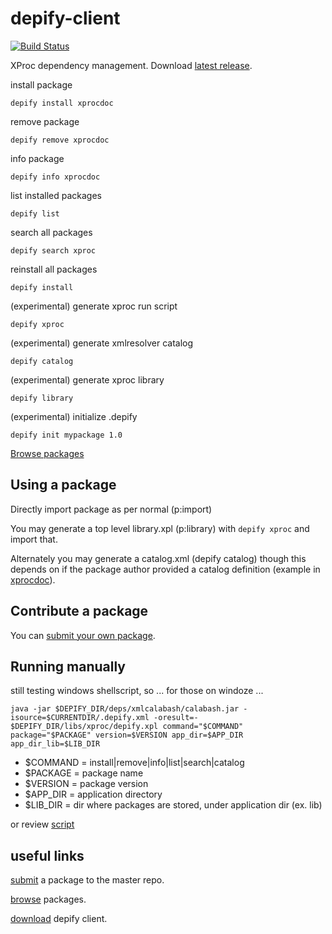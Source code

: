 depify-client
=============

[![Build Status](https://travis-ci.org/depify/depify-client.svg)](https://travis-ci.org/depify/depify-client)

XProc dependency management. Download [latest release](https://github.com/depify/depify-client/releases/latest).

install package
```
depify install xprocdoc
```

remove package
```
depify remove xprocdoc
```

info package
```
depify info xprocdoc
```

list installed packages
```
depify list
```

search all packages
```
depify search xproc
```

reinstall all packages
```
depify install
```

(experimental) generate xproc run script
```
depify xproc
```

(experimental) generate xmlresolver catalog
```
depify catalog
```

(experimental) generate xproc library
```
depify library
```

(experimental) initialize .depify
```
depify init mypackage 1.0
```

[Browse packages](http://depify.com)

## Using a package

Directly import package as per normal (p:import) 

You may generate a top level library.xpl (p:library) with ```depify xproc``` and import that.

Alternately you may generate a catalog.xml (depify catalog) though this depends on if the package author provided a catalog definition (example in [xprocdoc](https://github.com/depify/depify-packages/blob/master/packages/master/xproc/1/xprocdoc/1.0/.depify.xml)). 

## Contribute a package

You can [submit your own package](https://github.com/depify/depify-packages/tree/master/packages).

## Running manually

still testing windows shellscript, so ... for those on windoze ...

```
java -jar $DEPIFY_DIR/deps/xmlcalabash/calabash.jar -isource=$CURRENTDIR/.depify.xml -oresult=- $DEPIFY_DIR/libs/xproc/depify.xpl command="$COMMAND" package="$PACKAGE" version=$VERSION app_dir=$APP_DIR app_dir_lib=$LIB_DIR
```

* $COMMAND = install|remove|info|list|search|catalog
* $PACKAGE = package name
* $VERSION = package version
* $APP_DIR = application directory
* $LIB_DIR = dir where packages are stored, under application dir (ex. lib) 

or review [script](https://github.com/depify/depify-client/blob/master/src/client/commandline/depify)

## useful links

[submit](https://github.com/depify/depify-packages/tree/master/packages) a package to the master repo.

[browse](http://depify.com) packages. 

[download](https://github.com/depify/depify-client) depify client.
